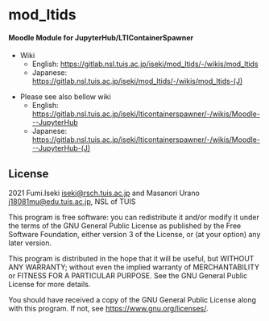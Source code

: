 # mod_ltids 

#### Moodle Module for JupyterHub/LTIContainerSpawner

- Wiki
    - English:  https://gitlab.nsl.tuis.ac.jp/iseki/mod_ltids/-/wikis/mod_ltids
    - Japanese: https://gitlab.nsl.tuis.ac.jp/iseki/mod_ltids/-/wikis/mod_ltids-(J)

* Please see also bellow wiki
    * English:  https://gitlab.nsl.tuis.ac.jp/iseki/lticontainerspawner/-/wikis/Moodle---JupyterHub
    * Japanese: https://gitlab.nsl.tuis.ac.jp/iseki/lticontainerspawner/-/wikis/Moodle---JupyterHub-(J)



## License ##

2021 Fumi.Iseki <iseki@rsch.tuis.ac.jp> and Masanori Urano <j18081mu@edu.tuis.ac.jp>, NSL of TUIS

This program is free software: you can redistribute it and/or modify it under
the terms of the GNU General Public License as published by the Free Software
Foundation, either version 3 of the License, or (at your option) any later
version.

This program is distributed in the hope that it will be useful, but WITHOUT ANY
WARRANTY; without even the implied warranty of MERCHANTABILITY or FITNESS FOR A
PARTICULAR PURPOSE.  See the GNU General Public License for more details.

You should have received a copy of the GNU General Public License along with
this program.  If not, see <https://www.gnu.org/licenses/>.
